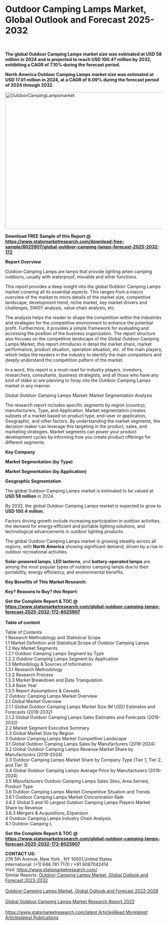<h1>Outdoor Camping Lamps Market, Global Outlook and Forecast 2025-2032</h1><br/><p><strong>The global Outdoor Camping Lamps market size was estimated at USD 58 million in 2024 and is projected to reach USD 100.4? million by 2032, exhibiting a <strong>CAGR</strong> of 7.10% during the forecast period.</strong></p><p><strong>North America Outdoor Camping Lamps market size was estimated at USD 17.01 million in 2024, at a <strong>CAGR</strong> of 6.09% during the forecast period of 2024 through 2032.</strong></p><p><img alt="OutdoorCampingLampsmarket" src="https://www.grandresearchstore.com/assets/report-images/OutdoorCampingLampsmarket.png" style="width: 730px; height: 438px;"></p><p><strong>Download FREE Sample of this Report @ <a href="https://www.statsmarketresearch.com/download-free-sample/8025907/global-outdoor-camping-lamps-forecast-2025-2032-172">https://www.statsmarketresearch.com/download-free-sample/8025907/global-outdoor-camping-lamps-forecast-2025-2032-172</a></strong></p><p><strong>Report Overview</strong></p><p>Outdoor Camping Lamps are lamps that provide lighting when camping outdoors, usually with waterproof, movable and other functions.</p><p>This report provides a deep insight into the global Outdoor Camping Lamps market covering all its essential aspects. This ranges from a macro overview of the market to micro details of the market size, competitive landscape, development trend, niche market, key market drivers and challenges, SWOT analysis, value chain analysis, etc.</p><p>The analysis helps the reader to shape the competition within the industries and strategies for the competitive environment to enhance the potential profit. Furthermore, it provides a simple framework for evaluating and accessing the position of the business organization. The report structure also focuses on the competitive landscape of the Global Outdoor Camping Lamps Market, this report introduces in detail the market share, market performance, product situation, operation situation, etc. of the main players, which helps the readers in the industry to identify the main competitors and deeply understand the competition pattern of the market.</p><p>In a word, this report is a must-read for industry players, investors, researchers, consultants, business strategists, and all those who have any kind of stake or are planning to foray into the Outdoor Camping Lamps market in any manner.</p><p>Global Outdoor Camping Lamps Market: Market Segmentation Analysis</p><p>The research report includes specific segments by region (country), manufacturers, Type, and Application. Market segmentation creates subsets of a market based on product type, end-user or application, Geographic, and other factors. By understanding the market segments, the decision-maker can leverage this targeting in the product, sales, and marketing strategies. Market segments can power your product development cycles by informing how you create product offerings for different segments.</p><p><strong>Key Company</strong></p><p><strong>Market Segmentation (by Type)</strong></p><p><strong>Market Segmentation (<strong>by Application</strong>)</strong></p><p><strong>Geographic Segmentation</strong></p><p>The global Outdoor Camping Lamps market is estimated to be valued at <strong>USD 58 million</strong> in 2024.</p><p>By 2032, the global Outdoor Camping Lamps market is expected to grow to <strong>USD 100.4 million</strong>.</p><p>Factors driving growth include increasing participation in outdoor activities, the demand for energy-efficient and portable lighting solutions, and technological advancements in outdoor lighting products.</p><p>The global Outdoor Camping Lamps market is growing steadily across all regions, with <strong>North America</strong> showing significant demand, driven by a rise in outdoor recreational activities.</p><p><strong>Solar-powered lamps</strong>, <strong>LED lanterns</strong>, and <strong>battery-operated lamps</strong> are among the most popular types of outdoor camping lamps due to their portability, energy efficiency, and environmental benefits.</p><p><strong>Key Benefits of This Market Research:</strong></p><p><strong>Key? <strong>Reasons to Buy</strong>? this Report:</strong></p><div><b>Get the Complete Report & TOC @ <a href="https://www.statsmarketresearch.com/global-outdoor-camping-lamps-forecast-2025-2032-172-8025907">https://www.statsmarketresearch.com/global-outdoor-camping-lamps-forecast-2025-2032-172-8025907</a></b></div><br><b>Table of content</b><p>Table of Contents<br />1 Research Methodology and Statistical Scope<br />1.1 Market Definition and Statistical Scope of Outdoor Camping Lamps<br />1.2 Key Market Segments<br />1.2.1 Outdoor Camping Lamps Segment by Type<br />1.2.2 Outdoor Camping Lamps Segment by Application<br />1.3 Methodology & Sources of Information<br />1.3.1 Research Methodology<br />1.3.2 Research Process<br />1.3.3 Market Breakdown and Data Triangulation<br />1.3.4 Base Year<br />1.3.5 Report Assumptions & Caveats<br />2 Outdoor Camping Lamps Market Overview<br />2.1 Global Market Overview<br />2.1.1 Global Outdoor Camping Lamps Market Size (M USD) Estimates and Forecasts (2019-2032)<br />2.1.2 Global Outdoor Camping Lamps Sales Estimates and Forecasts (2019-2032)<br />2.2 Market Segment Executive Summary<br />2.3 Global Market Size by Region<br />3 Outdoor Camping Lamps Market Competitive Landscape<br />3.1 Global Outdoor Camping Lamps Sales by Manufacturers (2019-2024)<br />3.2 Global Outdoor Camping Lamps Revenue Market Share by Manufacturers (2019-2024)<br />3.3 Outdoor Camping Lamps Market Share by Company Type (Tier 1, Tier 2, and Tier 3)<br />3.4 Global Outdoor Camping Lamps Average Price by Manufacturers (2019-2024)<br />3.5 Manufacturers Outdoor Camping Lamps Sales Sites, Area Served, Product Type<br />3.6 Outdoor Camping Lamps Market Competitive Situation and Trends<br />3.6.1 Outdoor Camping Lamps Market Concentration Rate<br />3.6.2 Global 5 and 10 Largest Outdoor Camping Lamps Players Market Share by Revenue<br />3.6.3 Mergers & Acquisitions, Expansion<br />4 Outdoor Camping Lamps Industry Chain Analysis<br />4.1 Outdoor Camping L<br><div><b>Get the Complete Report & TOC @ <a href="https://www.statsmarketresearch.com/global-outdoor-camping-lamps-forecast-2025-2032-172-8025907">https://www.statsmarketresearch.com/global-outdoor-camping-lamps-forecast-2025-2032-172-8025907</a></b></div></p> <b>CONTACT US:</b><br>276 5th Avenue, New York , NY 10001,United States<br>International: (+1) 646 781 7170 / +91 8087042414<br>Visit: <a href="https://www.statsmarketresearch.com/">https://www.statsmarketresearch.com/</a><br>Similar Reports: <a href="https://www.statsmarketresearch.com/global-outdoor-camping-lamps-forecast-2025-2032-172-8025907">Outdoor Camping Lamps Market, Global Outlook and Forecast 2023-2032</a><br/><br/><a href="https://www.statsmarketresearch.com/global-outdoor-camping-lamps-forecast-2025-2032-172-8025907">Outdoor Camping Lamps Market, Global Outlook and Forecast 2022-2028</a><br/><br/><a href="https://www.statsmarketresearch.com/global-outdoor-camping-lamps-forecast-2025-2032-172-8025907">Global Outdoor Camping Lamps Market Research Report 2022</a><br/><br/><a href="https://gyeongbokgung.com">https://www.statsmarketresearch.com/</a><a href="https://hallyeomaritime.com">latest Articles</a><a href="https://jingwansa.com">Read More</a><a href=https://nguoiviet.jp/">latest Articles</a><a href="https://www.intelmarketresearch.com/">latest Publications</a>